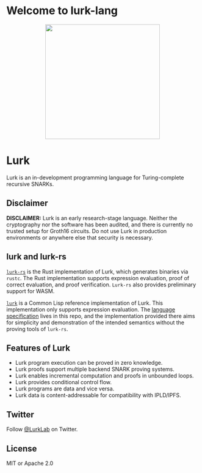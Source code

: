 # Welcome to lurk-lang
<p align="center">
  <img width="300" height="300" src="https://user-images.githubusercontent.com/52976094/156452981-7f739d89-14a8-4a10-9071-b805f2fe0c25.svg">
</p>

# Lurk
Lurk is an in-development programming language for Turing-complete recursive SNARKs.  

## Disclaimer
**DISCLAIMER:** Lurk is an early research-stage language. Neither the cryptography nor the software has been audited, and there is currently no trusted setup for Groth16 circuits. Do not use Lurk in production environments or anywhere else that security is necessary.

## lurk and lurk-rs
[```lurk-rs```](https://github.com/lurk-lang/lurk-rs) is the Rust implementation of Lurk, which generates binaries via ```rustc```. The Rust implementation supports expression evaluation, proof of correct evaluation, and proof verification. ```Lurk-rs``` also provides preliminary support for WASM.

[```lurk```](https://github.com/lurk-lang/lurk) is a Common Lisp reference implementation of Lurk. This implementation only supports expression evaluation. The [language specification](https://github.com/lurk-lang/lurk/blob/master/spec/v0-1.md) lives in this repo, and the implementation provided there aims for simplicity and demonstration of the intended semantics without the proving tools of ```lurk-rs```.

## Features of Lurk
- Lurk program execution can be proved in zero knowledge.
- Lurk proofs support multiple backend SNARK proving systems.
- Lurk enables incremental computation and proofs in unbounded loops.
- Lurk provides conditional control flow.
- Lurk programs are data and vice versa.
- Lurk data is content-addressable for compatibility with IPLD/IPFS.

## Twitter
Follow [@LurkLab](https://twitter.com/LurkLab) on Twitter.

## License
MIT or Apache 2.0
